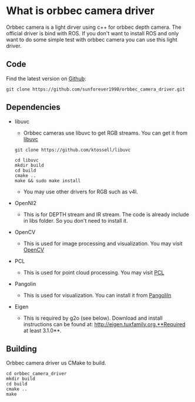 What is orbbec camera driver
======================================

Orbbec camera is a light dirver using c++ for orbbec depth camera. The official driver is bind with ROS. If you don't want to install ROS and only want to do some simple test with orbbec camera you can use this light driver.

## Code ##

Find the latest version on [Github](https://github.com/sunforever1990/orbbec_camera_driver):

```
git clone https://github.com/sunforever1990/orbbec_camera_driver.git
```

## Dependencies ##

* libuvc
    * Orbbec cameras use libuvc to get RGB streams. You can get it from [libuvc](https://github.com/ktossell/libuvc)
    ```
    git clone https://github.com/ktossell/libuvc
    ```
    ```
    cd libuvc
    mkdir build
    cd build
    cmake ..
    make && sudo make install
    ```
    * You may use other drivers for RGB such as v4l.

* OpenNI2
    * This is for DEPTH stream and IR stream. The code is already include in libs folder. So you don't need to install it.

* OpenCV
    * This is used for image processing and visualization. You may visit [OpenCV](https://opencv.org/)

* PCL
    * This is used for point cloud processing. You may visit [PCL](https://pointclouds.org/)

* Pangolin
    * This is used for visualization. You can install it from [Pangoliln](https://github.com/stevenlovegrove/Pangolin/tree/v0.6)

* Eigen
    * This is required by g2o (see below). Download and install instructions can be found at: http://eigen.tuxfamily.org.**Required at least 3.1.0**.

## Building ##

Orbbec camera driver us CMake to build.
```
cd orbbec_camera_driver
mkdir build
cd build
cmake ..
make
```

